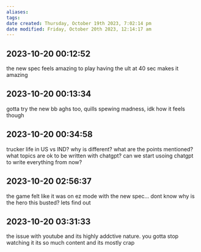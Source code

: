 ```yaml
---
aliases: 
tags: 
date created: Thursday, October 19th 2023, 7:02:14 pm
date modified: Friday, October 20th 2023, 12:14:17 am
---
```


## 2023-10-20 00:12:52

the new spec feels amazing to play having the ult at 40 sec makes it amazing

## 2023-10-20 00:13:34

gotta try the new bb aghs too, quills spewing madness, idk how it feels though


## 2023-10-20 00:34:58
trucker life in US vs IND? why is different? what are the points mentioned?
what topics are ok to be written with chatgpt? can we start usoing chatgpt to write everything from now?


## 2023-10-20 02:56:37
the game felt like it was on ez mode with the new spec... dont know why is the hero this busted? lets find out


## 2023-10-20 03:31:33
the issue with youtube and its highly addctive nature. you gotta stop watching it 
its so much content and its mostly crap
